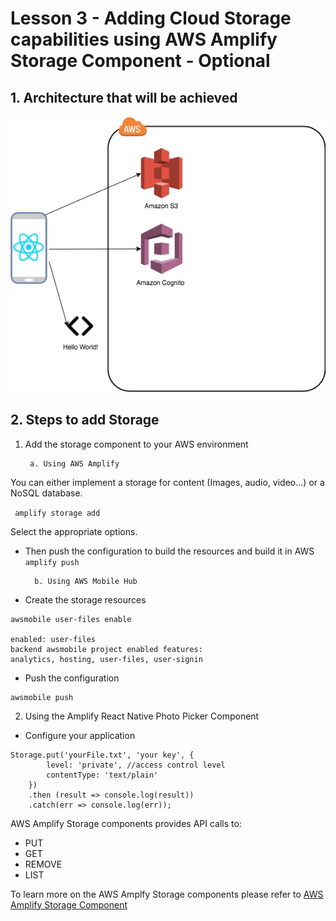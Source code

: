 # Lesson 3 - Adding Cloud Storage capabilities using AWS Amplify Storage Component - Optional

## 1. Architecture that will be achieved

<p align="center">
        <img src="../images/MobileWorkshop_S3.jpg" />
</p>

## 2. Steps to add Storage

1. Add the storage component to your AWS environment

        a. Using AWS Amplify

You can either implement a storage for content (Images, audio, video...) or a NoSQL database.

` amplify storage add`

Select the appropriate options.

- Then push the configuration to build the resources and build it in AWS
` amplify push`

        b. Using AWS Mobile Hub

- Create the storage resources
```
awsmobile user-files enable

enabled: user-files
backend awsmobile project enabled features:
analytics, hosting, user-files, user-signin
```
- Push the configuration
```
awsmobile push
```

2. Using the Amplify React Native Photo Picker Component

- Configure your application
``` 
Storage.put('yourFile.txt', 'your key', {
        level: 'private', //access control level
        contentType: 'text/plain' 
    })
    .then (result => console.log(result))
    .catch(err => console.log(err));
```

AWS Amplify Storage components provides API calls to:
- PUT
- GET
- REMOVE
- LIST

To learn more on the AWS Amplfy Storage components please refer to [AWS Amplify Storage Component](https://aws-amplify.github.io/amplify-js/media/storage_guide.html)
